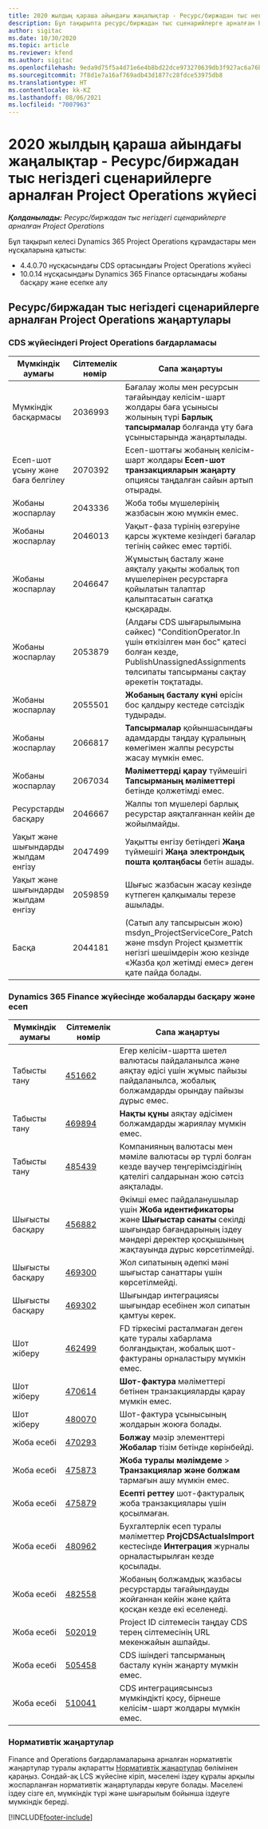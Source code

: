 ```yaml
---
title: 2020 жылдың қараша айындағы жаңалықтар - Ресурс/биржадан тыс негіздегі сценарийлерге арналған Project Operations жүйесі
description: Бұл тақырыпта ресурс/биржадан тыс сценарийлерге арналған Project Operations бағдарламасының 2020 жылғы қараша айы шығарылымындағы сапа жаңартулары туралы ақпарат берілген.
author: sigitac
ms.date: 10/30/2020
ms.topic: article
ms.reviewer: kfend
ms.author: sigitac
ms.openlocfilehash: 9eda9d75f5a4d71e6e4b8bd22dce973270639db3f927ac6a76be5b3c4303fc31
ms.sourcegitcommit: 7f8d1e7a16af769adb43d1877c28fdce53975db8
ms.translationtype: HT
ms.contentlocale: kk-KZ
ms.lasthandoff: 08/06/2021
ms.locfileid: "7007963"
---
```

# <a name="whats-new-november-2020---project-operations-for-resourcenon-stocked-based-scenarios"></a>2020 жылдың қараша айындағы жаңалықтар - Ресурс/биржадан тыс негіздегі сценарийлерге арналған Project Operations жүйесі

_**Қолданылады:** Ресурс/биржадан тыс негіздегі сценарийлерге арналған Project Operations_

Бұл тақырып келесі Dynamics 365 Project Operations құрамдастары мен нұсқаларына қатысты:

- 4.4.0.70 нұсқасындағы CDS ортасындағы Project Operations жүйесі
- 10.0.14 нұсқасындағы Dynamics 365 Finance ортасындағы жобаны басқару және есепке алу

## <a name="updates-to-project-operations-for-resource-non-stocked-based-scenarios"></a>Ресурс/биржадан тыс негіздегі сценарийлерге арналған Project Operations жаңартулары

### <a name="project-operations-on-cds"></a>CDS жүйесіндегі Project Operations бағдарламасы

| Мүмкіндік аумағы                 | Сілтемелік нөмір | Сапа жаңартуы                                                                                                                                                                    |
|------------------------------|------------------|-----------------------------------------------------------------------------------------------------------------------------------------------------------------------------------|
|   Мүмкіндік басқармасы       | 2036993          | Бағалау жолы мен ресурсын тағайындау келісім-шарт жолдары баға ұсынысы жолының түрі **Барлық тапсырмалар** болғанда ұту баға ұсыныстарында жаңартылады.                                                 |
| Есеп-шот ұсыну және баға белгілеу          | 2070392          | Есеп-шоттағы жобаның келісім-шарт жолдары **Есеп-шот транзакцияларын жаңарту** опциясы таңдалған сайын артып отырады.                                                                         |
| Жобаны жоспарлау             | 2043336          | Жоба тобы мүшелерінің жазбасын жою мүмкін емес.                                                                                                                                  |
| Жобаны жоспарлау             | 2046013          | Уақыт-фаза түрінің өзгеруіне қарсы жүктеме кезіндегі бағалар тегінің сәйкес емес тәртібі.                                                                                   |
| Жобаны жоспарлау             | 2046647          | Жұмыстың басталу және аяқталу уақыты жобалық топ мүшелерінен ресурстарға қойылатын талаптар қалыптасатын сағатқа қысқарады.                                                                      |
| Жобаны жоспарлау             | 2053879          | (Алдағы CDS шығарылымына сәйкес) "ConditionOperator.In үшін өткізілген мән бос" қатесі болған кезде, PublishUnassignedAssignments төлсипаты тапсырманы сақтау әрекетін тоқтатады.                       |
| Жобаны жоспарлау             | 2055501          | **Жобаның басталу күні** өрісін бос қалдыру кестеде сәтсіздік тудырады.                                                                                                      |
| Жобаны жоспарлау             | 2066817          | **Тапсырмалар** қойыншасындағы адамдарды таңдау құралының көмегімен жалпы ресурсты жасау мүмкін емес.                                                                                                   |
| Жобаны жоспарлау             | 2067034          | **Мәліметтерді қарау** түймешігі **Тапсырманың мәліметтері** бетінде қолжетімді емес.                                                                                                       |
| Ресурстарды басқару          | 2046667          | Жалпы топ мүшелері барлық ресурстар аяқталғаннан кейін де жойылмайды.                                                                                                    |
| Уақыт және шығындарды жылдам енгізу | 2047499          | Уақытты енгізу бетіндегі **Жаңа** түймешігі **Жаңа электрондық пошта қолтаңбасы** бетін ашады.                                                                                               |
| Уақыт және шығындарды жылдам енгізу | 2059859          | Шығыс жазбасын жасау кезінде күтпеген қалқымалы терезе ашылады.                                                                                                                         |
| Басқа                        | 2044181          | (Сатып алу тапсырысын жою) msdyn_ProjectServiceCore_Patch және msdyn Project қызметтік негізгі шешімдерін жою кезінде «Жазба қол жетімді емес» деген қате пайда болады.  |

### <a name="project-management-and-accounting-in-dynamics-365-finance"></a>Dynamics 365 Finance жүйесінде жобаларды басқару және есеп

| Мүмкіндік аумағы        | Сілтемелік нөмір | Сапа жаңартуы                                                                                                                                                            |
|---------------------|------------------|---------------------------------------------------------------------------------------------------------------------------------------------------------------------------|
| Табысты тану | [451662](https://fix.lcs.dynamics.com/Issue/Details/?bugId=451662)           | Егер келісім-шартта шетел валютасы пайдаланылса және аяқтау әдісі үшін жұмыс пайызы пайдаланылса, жобалық болжамдарды орындау пайызы дұрыс емес.                     |
| Табысты тану | [469894](https://fix.lcs.dynamics.com/Issue/Details/?bugId=469894)           | **Нақты құны** аяқтау әдісімен болжамдарды жариялау мүмкін емес.                                                                                                    |
| Табысты тану | [485439](https://fix.lcs.dynamics.com/Issue/Details/?bugId=485439)           | Компанияның валютасы мен мәміле валютасы әр түрлі болған кезде ваучер теңгерімсіздігінің қателігі салдарынан жою сәтсіз аяқталады.                                              |
| Шығысты басқару  | [456882](https://fix.lcs.dynamics.com/Issue/Details/?bugId=456822)           | Әкімші емес пайдаланушылар үшін **Жоба идентификаторы** және **Шығыстар санаты** секілді шығындар бағандарының іздеу мәндері деректер қосқышының жақтауында дұрыс көрсетілмейді. |
| Шығысты басқару  | [469300](https://fix.lcs.dynamics.com/Issue/Details/?bugId=469300)           | Жол сипатының әдепкі мәні шығыстар санаттары үшін көрсетілмейді.                                                                                                         |
| Шығысты басқару  | [469302](https://fix.lcs.dynamics.com/Issue/Details/?bugId=469302)           | Шығындар интеграциясы шығындар есебінен жол сипатын қамтуы керек.                                                                                             |
| Шот жіберу           | [462499](https://fix.lcs.dynamics.com/Issue/Details/?bugId=462499)           | FD тіркесімі расталмаған деген қате туралы хабарлама болғандықтан, жобалық шот-фактураны орналастыру мүмкін емес.                                                    |
| Шот жіберу           | [470614](https://fix.lcs.dynamics.com/Issue/Details/?bugId=470614)           | **Шот-фактура** мәліметтері бетінен транзакцияларды қарау мүмкін емес.                                                                                                              |
| Шот жіберу           | [480070](https://fix.lcs.dynamics.com/Issue/Details/?bugId=480070)           | Шот-фактура ұсынысының жолдарын жоюға болады.                                                                                                                                  |
| Жоба есебі  | [470293](https://fix.lcs.dynamics.com/Issue/Details/?bugId=470293)           | **Болжау** мәзір элементтері **Жобалар** тізім бетінде көрінбейді.                                                                                                   |
| Жоба есебі  | [475873](https://fix.lcs.dynamics.com/Issue/Details/?bugId=475873)           | **Жоба туралы мәлімдеме**   > **Транзакциялар және болжам** тармағын ашу мүмкін емес.                                                                                                       |
| Жоба есебі  | [475879](https://fix.lcs.dynamics.com/Issue/Details/?bugId=475879)           | **Есепті реттеу** шот-фактуралық жоба транзакциялары үшін қосылмаған.                                                                                                  |
| Жоба есебі  | [480962](https://fix.lcs.dynamics.com/Issue/Details/?bugId=480962)           | Бухгалтерлік есеп туралы мәліметтер **ProjCDSActualsImport** кестесінде **Интеграция** журналы орналастырылған кезде қосылады.                                                  |
| Жоба есебі  | [482558](https://fix.lcs.dynamics.com/Issue/Details/?bugId=482558)           | Жобаның болжамдық жазбасы ресурстарды тағайындауды жойғаннан кейін және қайта қосқан кезде екі еселенеді.                                                                            |
| Жоба есебі  | [502019](https://fix.lcs.dynamics.com/Issue/Details/?bugId=502019)           | Project ID сілтемесін таңдау CDS терең сілтемесінің URL мекенжайын ашпайды.                                                                                                         |
| Жоба есебі  | [505458](https://fix.lcs.dynamics.com/Issue/Details/?bugId=505458)           | CDS ішіндегі тапсырманың басталу күнін жаңарту мүмкін емес.                                                                                                                           |
| Жоба есебі  | [510041](https://fix.lcs.dynamics.com/Issue/Details/?bugId=510041)           | CDS интеграциясынсыз мүмкіндікті қосу, бірнеше келісім-шарт жолдары мүмкін емес.                                                                                   |

### <a name="regulatory-updates"></a>Нормативтік жаңартулар
Finance and Operations бағдарламаларына арналған нормативтік жаңартулар туралы ақпаратты [Нормативтік жаңартулар](/dynamics365/finance/localizations/regulatory-updates) бөлімінен қараңыз. Сондай-ақ LCS жүйесіне кіріп, мәселені іздеу құралы арқылы жоспарланған нормативтік жаңартуларды көруге болады. Мәселені іздеу сізге ел, мүмкіндік түрі және шығарылым бойынша іздеуге мүмкіндік береді.


[!INCLUDE[footer-include](../includes/footer-banner.md)]